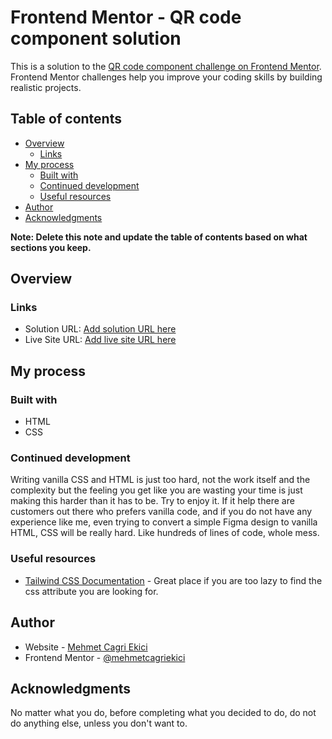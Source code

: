 # Frontend Mentor - QR code component solution

This is a solution to the [QR code component challenge on Frontend Mentor](https://www.frontendmentor.io/challenges/qr-code-component-iux_sIO_H). Frontend Mentor challenges help you improve your coding skills by building realistic projects.

## Table of contents

- [Overview](#overview)
  - [Links](#links)
- [My process](#my-process)
  - [Built with](#built-with)
  - [Continued development](#continued-development)
  - [Useful resources](#useful-resources)
- [Author](#author)
- [Acknowledgments](#acknowledgments)

**Note: Delete this note and update the table of contents based on what sections you keep.**

## Overview

### Links

- Solution URL: [Add solution URL here](https://your-solution-url.com)
- Live Site URL: [Add live site URL here](https://your-live-site-url.com)

## My process

### Built with

- HTML
- CSS

### Continued development

Writing vanilla CSS and HTML is just too hard, not the work itself and the complexity but the feeling you get like you are wasting your time is just making this harder than it has to be. Try to enjoy it. If it help there are customers out there who prefers vanilla code, and if you do not have any experience like me, even trying to convert a simple Figma design to vanilla HTML, CSS will be really hard. Like hundreds of lines of code, whole mess.

### Useful resources

- [Tailwind CSS Documentation](https://tailwindcss.com/) - Great place if you are too lazy to find the css attribute you are looking for.

## Author

- Website - [Mehmet Cagri Ekici](https://mceportfolio.netlify.app/)
- Frontend Mentor - [@mehmetcagriekici](https://www.frontendmentor.io/profile/mehmetcagriekici)

## Acknowledgments

No matter what you do, before completing what you decided to do, do not do anything else, unless you don't want to.
